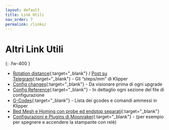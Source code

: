 ```yaml
---
layout: default
title: Link Utili
nav_order: 7
permalink: /links/
---
```


# Altri Link Utili
{: .fw-400 }

* [Rotation distance](https://translate.google.com/translate?sl=en&tl=it&u=https://www.klipper3d.org/Rotation_Distance.html){:target="_blank"} / [Post su Telegram](https://t.me/Klipper3DITA/24399){:target="_blank"} - Gli “steps/mm” di Klipper
* [Config changes](https://github.com/KevinOConnor/klipper/blob/master/docs/Config_Changes.md){:target="_blank"} - Da visionare prima di ogni upgrade
* [Config Reference](https://github.com/KevinOConnor/klipper/blob/master/docs/Config_Reference.md){:target="_blank"} - In dettaglio ogni sezione del file di configurazione
* [G-Codes](https://github.com/KevinOConnor/klipper/blob/master/docs/G-Codes.md){:target="_blank"} - Lista dei gcodes e comandi ammessi in Klipper
* [Bed Mesh e Homing con probe ed endstop separati](https://github.com/KevinOConnor/klipper/blob/master/docs/Bed_Mesh.md#the-relative-reference-index){:target="_blank"} 
* [Configurazioni e Plugins di Moonraker](https://github.com/Arksine/moonraker/blob/master/docs/configuration.md){:target="_blank"} - (per esempio per spegnere e accendere la stampante con relè)
